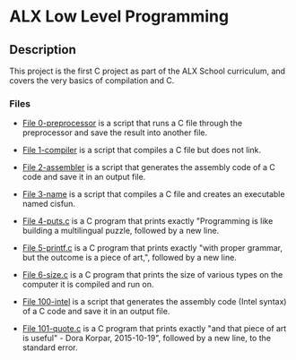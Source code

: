 # ALX Low Level Programming

## Description
This project is the first C project as part of the ALX School curriculum, and covers the very basics of compilation and C.
### Files

- [File 0-preprocessor](./0-preprocessor) is a script that runs a C file through the preprocessor and save the result into another file.

- [File 1-compiler](./1-compiler) is a script that compiles a C file but does not link.

- [File 2-assembler](./2-assembler) is a script that generates the assembly code of a C code and save it in an output file.

- [File 3-name](./3-name) is a script that compiles a C file and creates an executable named cisfun.

- [File 4-puts.c](./4-puts.c) is a C program that prints exactly "Programming is like building a multilingual puzzle, followed by a new line.

- [File 5-printf.c](./5-printf.c) is a C program that prints exactly "with proper grammar, but the outcome is a piece of art,", followed by a new line.

- [File 6-size.c](./6-size) is a C program that prints the size of various types on the computer it is compiled and run on.

- [File 100-intel](./100-intel) is a script that generates the assembly code (Intel syntax) of a C code and save it in an output file.

- [File 101-quote.c](./101-quote) is a C program that prints exactly "and that piece of art is useful" - Dora Korpar, 2015-10-19", followed by a new line, to the standard error.
